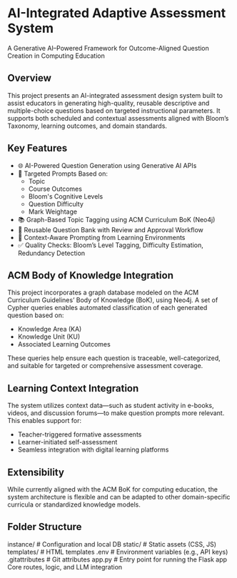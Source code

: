 # AI-Integrated Adaptive Assessment System  
A Generative AI–Powered Framework for Outcome-Aligned Question Creation in Computing Education

## Overview  
This project presents an AI-integrated assessment design system built to assist educators in generating high-quality, reusable descriptive and multiple-choice questions based on targeted instructional parameters. It supports both scheduled and contextual assessments aligned with Bloom’s Taxonomy, learning outcomes, and domain standards.

## Key Features  
- 🌐 AI-Powered Question Generation using Generative AI APIs  
- 🎯 Targeted Prompts Based on:
  - Topic
  - Course Outcomes
  - Bloom's Cognitive Levels
  - Question Difficulty
  - Mark Weightage  
- 📚 Graph-Based Topic Tagging using ACM Curriculum BoK (Neo4j)  
- 🔁 Reusable Question Bank with Review and Approval Workflow  
- 🧠 Context-Aware Prompting from Learning Environments  
- ✅ Quality Checks: Bloom’s Level Tagging, Difficulty Estimation, Redundancy Detection

## ACM Body of Knowledge Integration  
This project incorporates a graph database modeled on the ACM Curriculum Guidelines’ Body of Knowledge (BoK), using Neo4j. A set of Cypher queries enables automated classification of each generated question based on:
- Knowledge Area (KA)
- Knowledge Unit (KU)
- Associated Learning Outcomes  

These queries help ensure each question is traceable, well-categorized, and suitable for targeted or comprehensive assessment coverage.


## Learning Context Integration  
The system utilizes context data—such as student activity in e-books, videos, and discussion forums—to make question prompts more relevant. This enables support for:
- Teacher-triggered formative assessments  
- Learner-initiated self-assessment  
- Seamless integration with digital learning platforms

## Extensibility  
While currently aligned with the ACM BoK for computing education, the system architecture is flexible and can be adapted to other domain-specific curricula or standardized knowledge models.

## Folder Structure  

instance/ # Configuration and local DB
static/ # Static assets (CSS, JS)
templates/ # HTML templates 
.env # Environment variables (e.g., API keys)
.gitattributes # Git attributes
app.py # Entry point for running the Flask app  Core routes, logic, and LLM integration







